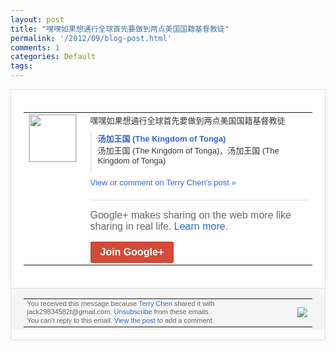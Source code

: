 ```yaml
---
layout: post
title: "嘿嘿如果想通行全球首先要做到两点美国国籍基督教徒"
permalink: '/2012/09/blog-post.html'
comments: 1
categories: Default
tags: 
---
```

<div style="border:solid 1px #dfdfdf;color:#686868;font:13px Arial"><div style="background-color:#fff;padding:20px;"><table cellpadding="0" cellspacing="0"><tr><td style="padding-right:15px;vertical-align:top"><a href="https://plus.google.com/_/notifications/emlink?emrecipient=110200756825219614165&amp;emid=CICbpZiilLICFcZDcAodV10AAA&amp;path=%2F108643996575278738906&amp;dt=1346498604922&amp;uob=8"><img height="75" src="https://lh3.googleusercontent.com/-KKRGTyJ5Bl0/AAAAAAAAAAI/AAAAAAAAEEY/jllxqER5dCk/s75-c-k-a/photo.jpg" style="border:solid 1px #cccccc;" width="75"/></a></td><td style="width:578px;color:#333;font:13px Arial;vertical-align:top"><div style="padding-bottom:10px">嘿嘿如果想通行全球首先要做到两点美国国籍<wbr/>基督教徒</div><div style="margin-bottom:10px;padding-left:10px; border-left:2px solid #EAEAEA"><span style="margin-right:5px"><a href="http://www.52maps.com/mapsmarker_show.asp?id=40581880c4f2c829" style="color:#3366CC;text-decoration:none"><span style="font-weight:bold">汤加王国 (The Kingdom of Tonga)</span></a><div style="padding-bottom:10px">汤加王国 (The Kingdom of Tonga)，汤加王国 (The Kingdom of Tonga)</div></span></div><a href="https://plus.google.com/_/notifications/emlink?emrecipient=110200756825219614165&amp;emid=CICbpZiilLICFcZDcAodV10AAA&amp;path=%2F108643996575278738906%2Fposts%2FVnenTvGbxuk%3Fgpinv%3DAMIXal9MVQVVQw98tc9aoPG-kivkWbileTIUuWz0x2vG0LvijHVMrrASCFp1uDq-yb2UvZJuSrUbqgycTzHHPQ0xpOJ4ZYyOxCd4ZmnYU4-rse7bdUBLXX0&amp;dt=1346498604922&amp;uob=8" style="color:#3366CC;text-decoration:none">View or comment on Terry Chen's post »</a><div style="margin-top:20px;border-top:solid 1px #dfdfdf"><div style="padding:15px 0;color:#686868;font:16px Arial">Google+ makes sharing on the web more like sharing in real life. <a href="http://www.google.com/+/learnmore/" style="color:#3366CC;text-decoration:none">Learn more</a>.</div><a href="https://plus.google.com/_/notifications/emlink?emrecipient=110200756825219614165&amp;emid=CICbpZiilLICFcZDcAodV10AAA&amp;path=%2F%3Fgpinv%3DAMIXal9MVQVVQw98tc9aoPG-kivkWbileTIUuWz0x2vG0LvijHVMrrASCFp1uDq-yb2UvZJuSrUbqgycTzHHPQ0xpOJ4ZYyOxCd4ZmnYU4-rse7bdUBLXX0&amp;dt=1346498604922&amp;uob=8" style="display:inline-block;padding:7px 15px;background-color:#d44b38; color:#fff;font-size:16px; font-weight:bold;border-radius:2px;-webkit-border-radius:2px; -moz-border-radius:2px;border:solid 1px #c43b28; white-space:nowrap;text-decoration:none">Join Google+</a></div></td></tr></table></div><div style="border-top:solid 1px #dfdfdf;padding:0 20px; background-color:#f5f5f5"><table cellpadding="0" cellspacing="0" style="height:50px"><tbody><tr><td style="vertical-align:middle;width:100%; color:#636363;font:11px Arial; line-height:120%">You received this message because <a href="https://plus.google.com/_/notifications/emlink?emrecipient=110200756825219614165&amp;emid=CICbpZiilLICFcZDcAodV10AAA&amp;path=%2F108643996575278738906%3Fgpinv%3DAMIXal9MVQVVQw98tc9aoPG-kivkWbileTIUuWz0x2vG0LvijHVMrrASCFp1uDq-yb2UvZJuSrUbqgycTzHHPQ0xpOJ4ZYyOxCd4ZmnYU4-rse7bdUBLXX0&amp;dt=1346498604922&amp;uob=8" style="color:#3366CC;text-decoration:none">Terry Chen</a> shared it with jack29834582t@gmail.com. <a href="https://plus.google.com/_/notifications/emlink?emrecipient=110200756825219614165&amp;emid=CICbpZiilLICFcZDcAodV10AAA&amp;path=%2F_%2Fnonplus%2Femailsettings%3Fgpinv%3DAMIXal9MVQVVQw98tc9aoPG-kivkWbileTIUuWz0x2vG0LvijHVMrrASCFp1uDq-yb2UvZJuSrUbqgycTzHHPQ0xpOJ4ZYyOxCd4ZmnYU4-rse7bdUBLXX0%26est%3DADH5u8VRRv6mxEfduH-dRqeON70TZAew36_x7WkugsJzPdlIyYs7oU_dR7z5ll1u083euzuF7jojS3-JMmt2Wb0G0hR1n75-l5-IaD391NIbHIBYCk2XocBebnD7ztt7By-B7v07_6QxHHka37Ry_e5GXvTI8vaaAQ&amp;dt=1346498604922&amp;uob=8" style="color:#3366CC;text-decoration:none">Unsubscribe</a> from these emails.<br/>You can't reply to this email. <a href="https://plus.google.com/_/notifications/emlink?emrecipient=110200756825219614165&amp;emid=CICbpZiilLICFcZDcAodV10AAA&amp;path=%2F108643996575278738906%2Fposts%2FVnenTvGbxuk%3Fgpinv%3DAMIXal9MVQVVQw98tc9aoPG-kivkWbileTIUuWz0x2vG0LvijHVMrrASCFp1uDq-yb2UvZJuSrUbqgycTzHHPQ0xpOJ4ZYyOxCd4ZmnYU4-rse7bdUBLXX0&amp;dt=1346498604922&amp;uob=8" style="color:#3366CC;text-decoration:none">View the post</a> to add a comment.<br/></td><td><img src="https://ssl.gstatic.com/s2/oz/images/notifications/logo/google-plus-6617a72bb36cc548861652780c9e6ff1.png"/></td></tr></tbody></table></div></div>